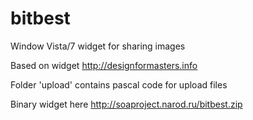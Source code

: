 # bitbest
Window Vista/7 widget for sharing images 

Based on widget http://designformasters.info

Folder 'upload' contains pascal code for upload files

Binary widget here http://soaproject.narod.ru/bitbest.zip
